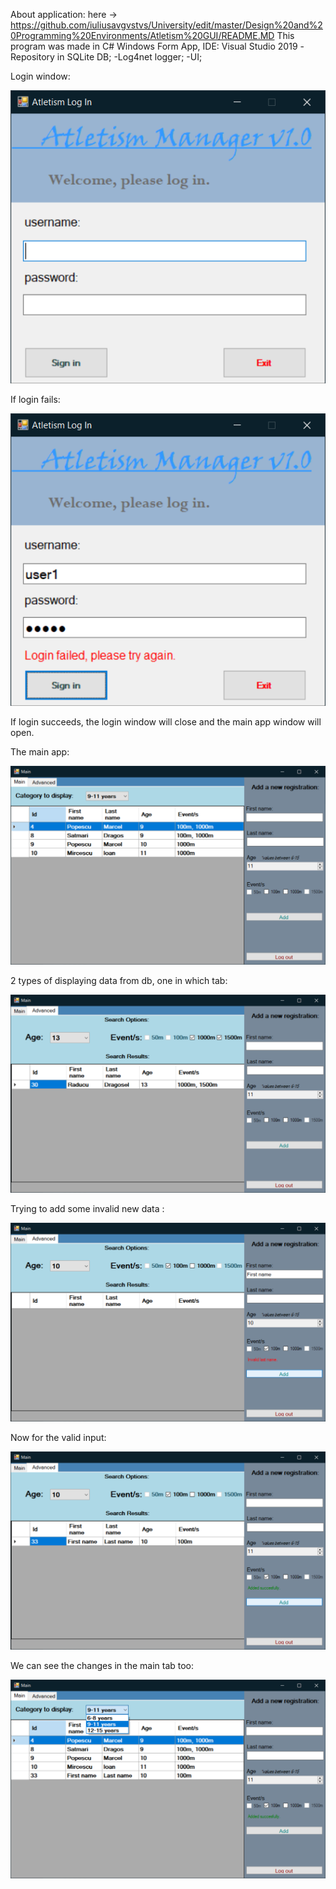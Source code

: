 About application:
    here -> https://github.com/iuliusavgvstvs/University/edit/master/Design%20and%20Programming%20Environments/Atletism%20GUI/README.MD
This program was made in C# Windows Form App, IDE: Visual Studio 2019
-Repository in SQLite DB;
-Log4net logger;
-UI;

Login window:

![](/Design%20and%20Programming%20Environments/Atletism%20GUI%20.NET/images/login.png)


If login fails:

![](/Design%20and%20Programming%20Environments/Atletism%20GUI%20.NET/images/login2.png)

If login succeeds, the login window will close and the main app window will open.

The main app:


![](/Design%20and%20Programming%20Environments/Atletism%20GUI%20.NET/images/main.png)


2 types of displaying data from db, one in which tab:


![](/Design%20and%20Programming%20Environments/Atletism%20GUI%20.NET/images/advanced.png)


Trying to add some invalid new data :


![](/Design%20and%20Programming%20Environments/Atletism%20GUI%20.NET/images/advanced_invalid_input.png)


Now for the valid input:


![](/Design%20and%20Programming%20Environments/Atletism%20GUI%20.NET/images/advanced_valid_input.png)


We can see the changes in the main tab too:


![](/Design%20and%20Programming%20Environments/Atletism%20GUI%20.NET/images/main2.png)
